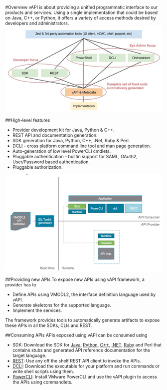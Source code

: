 #Overview
vAPI is about providing a unified programmatic interface to our products and services. Using a single implementation that could be based on Java, C++, or Python, it offers a variety of access methods desired by developers and administrators.
![](../images/vapiarch.jpg)

##High-level features
- Provider development kit for Java, Python & C++.
- REST API and documentation generation.
- SDK generation for Java, Python, C++, .Net, Ruby & Perl.
- DCLI - cross platform command line tool and man page generation.
- Auto-generation of low level PowerCLI cmdlets.
- Pluggable authentication - builtin support for SAML, OAuth2, User/Password based authentication.
- Pluggable authorization.

![](../images/codegen.png)

##Providing new APIs
To expose new APIs using vAPI framework, a provider has to
- Define APIs using VMODL2, the interface definition language used by vAPI.
- Generate skeletons for the supported language.
- Implement the services.

The framework provides tools to automatically generate artifacts to expose these APIs in all the SDKs, CLIs and REST.

##Consuming APIs
APIs exposed using vAPI can be consumed using
- SDK: Download the SDK for [Java](../developing_an_sdk_client/java.md), [Python](../developing_an_sdk_client/python.md), [C++](../developing_an_sdk_client/cpp.md), [.NET](../developing_an_sdk_client/dotnet.md), [Ruby](../developing_an_sdk_client/ruby.md) and Perl that contains stubs and generated API reference documentation for the target language.
- [REST](../client/rest.md): Use any off the shelf REST API client to invoke the APIs.
- [DCLI](../client/cli.md): Download the executable for your platform and run commands or write shell scripts using them.
- [PowerCLI](../client/powercli.md): Install VMware PowerCLI and use the vAPI plugin to access the APIs using commandlets.
